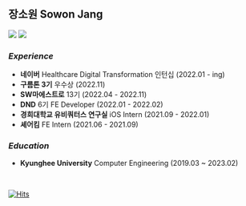 ## 장소원 Sowon Jang

<a href="https://velog.io/@wish" target="_blank"><img src="https://img.shields.io/badge/Blog-20C997?style=flat-square&logo=Velog&logoColor=ffffff"/></a>
<a href="mailto:wish@khu.ac.kr" target="_blank"><img src="https://img.shields.io/badge/Mail-EA4335?style=flat-square&logo=Gmail&logoColor=ffffff"/></a>

<!-- <a href="https://www.typescriptlang.org/" target="_blank"><img src="https://img.shields.io/badge/TypeScript-3178C6?style=flat-square&logo=TypeScript&logoColor=ffffff"/></a>
<a href="https://ko.reactjs.org/" target="_blank"><img src="https://img.shields.io/badge/React-61DAFB?style=flat-square&logo=React&logoColor=ffffff"/></a> <a href="https://reactnative.dev/" target="_blank"><img src="https://img.shields.io/badge/React Native-61DAFB?style=flat-square&logo=React&logoColor=ffffff"/></a>
 -->
 
### *Experience*
* **네이버** Healthcare Digital Transformation 인턴십 (2022.01 - ing)
* **구름톤 3기** 우수상 (2022.11) 
* **SW마에스트로** 13기 (2022.04 - 2022.11)
* **DND** 6기 FE Developer (2022.01 - 2022.02)
* **경희대학교 유비쿼터스 연구실** iOS Intern (2021.09 - 2022.01)
* **셰어킴** FE Intern (2021.06 - 2021.09)

### *Education*
* **Kyunghee University** Computer Engineering (2019.03 ~ 2023.02)

<br/>


[![Hits](https://hits.seeyoufarm.com/api/count/incr/badge.svg?url=https%3A%2F%2Fgithub.com%2Fwish0ne&count_bg=%2379C83D&title_bg=%23555555&icon=github.svg&icon_color=%23E7E7E7&title=hits&edge_flat=false)](https://hits.seeyoufarm.com)
